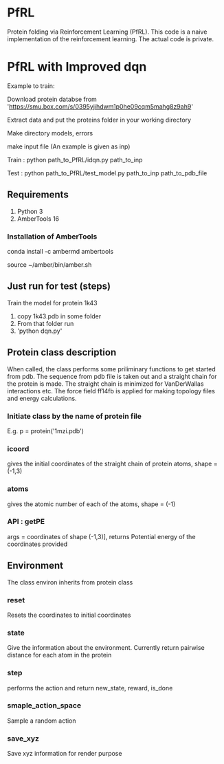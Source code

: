 # PfRL

Protein folding via Reinforcement Learning (PfRL). 
This code is a naive implementation of the reinforcement learning. The actual code is private.


# PfRL with Improved dqn

Example to train:

Download protein databse from 'https://smu.box.com/s/0395yjihdwm1p0he09cqm5mahg8z9ah9'

Extract data and put the proteins folder in your working directory

Make directory models, errors

make input file (An example is given as inp)

Train : python path_to_PfRL/idqn.py path_to_inp

Test : python path_to_PfRL/test_model.py path_to_inp path_to_pdb_file

## Requirements

1. Python 3
2. AmberTools 16

### Installation of AmberTools

conda install -c ambermd ambertools

source ~/amber/bin/amber.sh

## Just run for test (steps)

Train the model for protein 1k43
1. copy 1k43.pdb in some folder
2. From that folder run
3. 'python dqn.py'


## Protein class description

When called, the class performs some priliminary functions to get started from pdb. The sequence from pdb file is taken out and a straight chain for the protein is made. The straight chain is minimized for VanDerWallas interactions etc. The force field ff14fb is applied for making topology files and energy calculations.

### Initiate class by the name of protein file

E.g. p = protein('1mzi.pdb')

### icoord

gives the initial coordinates of the straight chain of protein atoms,
shape = (-1,3)

### atoms

gives the atomic number of each of the atoms,
shape = (-1)

### API : getPE

args = coordinates of shape (-1,3)],
returns Potential energy of the coordinates provided

## Environment

The class environ inherits from protein class

### reset

Resets the coordinates to initial coordinates

### state

Give the information about the environment. Currently return pairwise distance for each atom in the protein

### step

performs the action and return new_state, reward, is_done

### smaple_action_space

Sample a random action

### save_xyz

Save xyz information for render purpose

